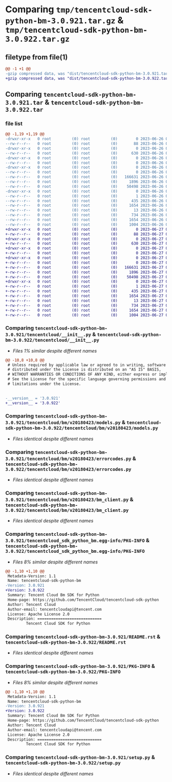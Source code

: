 # Comparing `tmp/tencentcloud-sdk-python-bm-3.0.921.tar.gz` & `tmp/tencentcloud-sdk-python-bm-3.0.922.tar.gz`

## filetype from file(1)

```diff
@@ -1 +1 @@
-gzip compressed data, was "dist/tencentcloud-sdk-python-bm-3.0.921.tar", last modified: Mon Jun 26 00:17:13 2023, max compression
+gzip compressed data, was "dist/tencentcloud-sdk-python-bm-3.0.922.tar", last modified: Tue Jun 27 00:17:54 2023, max compression
```

## Comparing `tencentcloud-sdk-python-bm-3.0.921.tar` & `tencentcloud-sdk-python-bm-3.0.922.tar`

### file list

```diff
@@ -1,19 +1,19 @@
-drwxr-xr-x   0 root         (0) root         (0)        0 2023-06-26 00:17:13.000000 tencentcloud-sdk-python-bm-3.0.921/
--rw-r--r--   0 root         (0) root         (0)       88 2023-06-26 00:17:13.000000 tencentcloud-sdk-python-bm-3.0.921/setup.cfg
-drwxr-xr-x   0 root         (0) root         (0)        0 2023-06-26 00:17:13.000000 tencentcloud-sdk-python-bm-3.0.921/tencentcloud/
--rw-r--r--   0 root         (0) root         (0)      630 2023-06-26 00:17:12.000000 tencentcloud-sdk-python-bm-3.0.921/tencentcloud/__init__.py
-drwxr-xr-x   0 root         (0) root         (0)        0 2023-06-26 00:17:13.000000 tencentcloud-sdk-python-bm-3.0.921/tencentcloud/bm/
--rw-r--r--   0 root         (0) root         (0)        0 2023-06-26 00:17:12.000000 tencentcloud-sdk-python-bm-3.0.921/tencentcloud/bm/__init__.py
-drwxr-xr-x   0 root         (0) root         (0)        0 2023-06-26 00:17:13.000000 tencentcloud-sdk-python-bm-3.0.921/tencentcloud/bm/v20180423/
--rw-r--r--   0 root         (0) root         (0)        0 2023-06-26 00:17:12.000000 tencentcloud-sdk-python-bm-3.0.921/tencentcloud/bm/v20180423/__init__.py
--rw-r--r--   0 root         (0) root         (0)   166631 2023-06-26 00:17:12.000000 tencentcloud-sdk-python-bm-3.0.921/tencentcloud/bm/v20180423/models.py
--rw-r--r--   0 root         (0) root         (0)     1896 2023-06-26 00:17:12.000000 tencentcloud-sdk-python-bm-3.0.921/tencentcloud/bm/v20180423/errorcodes.py
--rw-r--r--   0 root         (0) root         (0)    50498 2023-06-26 00:17:12.000000 tencentcloud-sdk-python-bm-3.0.921/tencentcloud/bm/v20180423/bm_client.py
-drwxr-xr-x   0 root         (0) root         (0)        0 2023-06-26 00:17:13.000000 tencentcloud-sdk-python-bm-3.0.921/tencentcloud_sdk_python_bm.egg-info/
--rw-r--r--   0 root         (0) root         (0)        1 2023-06-26 00:17:13.000000 tencentcloud-sdk-python-bm-3.0.921/tencentcloud_sdk_python_bm.egg-info/dependency_links.txt
--rw-r--r--   0 root         (0) root         (0)      435 2023-06-26 00:17:13.000000 tencentcloud-sdk-python-bm-3.0.921/tencentcloud_sdk_python_bm.egg-info/SOURCES.txt
--rw-r--r--   0 root         (0) root         (0)     1654 2023-06-26 00:17:13.000000 tencentcloud-sdk-python-bm-3.0.921/tencentcloud_sdk_python_bm.egg-info/PKG-INFO
--rw-r--r--   0 root         (0) root         (0)       13 2023-06-26 00:17:13.000000 tencentcloud-sdk-python-bm-3.0.921/tencentcloud_sdk_python_bm.egg-info/top_level.txt
--rw-r--r--   0 root         (0) root         (0)      734 2023-06-26 00:17:12.000000 tencentcloud-sdk-python-bm-3.0.921/README.rst
--rw-r--r--   0 root         (0) root         (0)     1654 2023-06-26 00:17:13.000000 tencentcloud-sdk-python-bm-3.0.921/PKG-INFO
--rw-r--r--   0 root         (0) root         (0)     1004 2023-06-26 00:17:12.000000 tencentcloud-sdk-python-bm-3.0.921/setup.py
+drwxr-xr-x   0 root         (0) root         (0)        0 2023-06-27 00:17:54.000000 tencentcloud-sdk-python-bm-3.0.922/
+-rw-r--r--   0 root         (0) root         (0)       88 2023-06-27 00:17:54.000000 tencentcloud-sdk-python-bm-3.0.922/setup.cfg
+drwxr-xr-x   0 root         (0) root         (0)        0 2023-06-27 00:17:54.000000 tencentcloud-sdk-python-bm-3.0.922/tencentcloud/
+-rw-r--r--   0 root         (0) root         (0)      630 2023-06-27 00:17:54.000000 tencentcloud-sdk-python-bm-3.0.922/tencentcloud/__init__.py
+drwxr-xr-x   0 root         (0) root         (0)        0 2023-06-27 00:17:54.000000 tencentcloud-sdk-python-bm-3.0.922/tencentcloud/bm/
+-rw-r--r--   0 root         (0) root         (0)        0 2023-06-27 00:17:54.000000 tencentcloud-sdk-python-bm-3.0.922/tencentcloud/bm/__init__.py
+drwxr-xr-x   0 root         (0) root         (0)        0 2023-06-27 00:17:54.000000 tencentcloud-sdk-python-bm-3.0.922/tencentcloud/bm/v20180423/
+-rw-r--r--   0 root         (0) root         (0)        0 2023-06-27 00:17:54.000000 tencentcloud-sdk-python-bm-3.0.922/tencentcloud/bm/v20180423/__init__.py
+-rw-r--r--   0 root         (0) root         (0)   166631 2023-06-27 00:17:54.000000 tencentcloud-sdk-python-bm-3.0.922/tencentcloud/bm/v20180423/models.py
+-rw-r--r--   0 root         (0) root         (0)     1896 2023-06-27 00:17:54.000000 tencentcloud-sdk-python-bm-3.0.922/tencentcloud/bm/v20180423/errorcodes.py
+-rw-r--r--   0 root         (0) root         (0)    50498 2023-06-27 00:17:54.000000 tencentcloud-sdk-python-bm-3.0.922/tencentcloud/bm/v20180423/bm_client.py
+drwxr-xr-x   0 root         (0) root         (0)        0 2023-06-27 00:17:54.000000 tencentcloud-sdk-python-bm-3.0.922/tencentcloud_sdk_python_bm.egg-info/
+-rw-r--r--   0 root         (0) root         (0)        1 2023-06-27 00:17:54.000000 tencentcloud-sdk-python-bm-3.0.922/tencentcloud_sdk_python_bm.egg-info/dependency_links.txt
+-rw-r--r--   0 root         (0) root         (0)      435 2023-06-27 00:17:54.000000 tencentcloud-sdk-python-bm-3.0.922/tencentcloud_sdk_python_bm.egg-info/SOURCES.txt
+-rw-r--r--   0 root         (0) root         (0)     1654 2023-06-27 00:17:54.000000 tencentcloud-sdk-python-bm-3.0.922/tencentcloud_sdk_python_bm.egg-info/PKG-INFO
+-rw-r--r--   0 root         (0) root         (0)       13 2023-06-27 00:17:54.000000 tencentcloud-sdk-python-bm-3.0.922/tencentcloud_sdk_python_bm.egg-info/top_level.txt
+-rw-r--r--   0 root         (0) root         (0)      734 2023-06-27 00:17:54.000000 tencentcloud-sdk-python-bm-3.0.922/README.rst
+-rw-r--r--   0 root         (0) root         (0)     1654 2023-06-27 00:17:54.000000 tencentcloud-sdk-python-bm-3.0.922/PKG-INFO
+-rw-r--r--   0 root         (0) root         (0)     1004 2023-06-27 00:17:54.000000 tencentcloud-sdk-python-bm-3.0.922/setup.py
```

### Comparing `tencentcloud-sdk-python-bm-3.0.921/tencentcloud/__init__.py` & `tencentcloud-sdk-python-bm-3.0.922/tencentcloud/__init__.py`

 * *Files 1% similar despite different names*

```diff
@@ -10,8 +10,8 @@
 # Unless required by applicable law or agreed to in writing, software
 # distributed under the License is distributed on an "AS IS" BASIS,
 # WITHOUT WARRANTIES OR CONDITIONS OF ANY KIND, either express or implied.
 # See the License for the specific language governing permissions and
 # limitations under the License.
 
 
-__version__ = '3.0.921'
+__version__ = '3.0.922'
```

### Comparing `tencentcloud-sdk-python-bm-3.0.921/tencentcloud/bm/v20180423/models.py` & `tencentcloud-sdk-python-bm-3.0.922/tencentcloud/bm/v20180423/models.py`

 * *Files identical despite different names*

### Comparing `tencentcloud-sdk-python-bm-3.0.921/tencentcloud/bm/v20180423/errorcodes.py` & `tencentcloud-sdk-python-bm-3.0.922/tencentcloud/bm/v20180423/errorcodes.py`

 * *Files identical despite different names*

### Comparing `tencentcloud-sdk-python-bm-3.0.921/tencentcloud/bm/v20180423/bm_client.py` & `tencentcloud-sdk-python-bm-3.0.922/tencentcloud/bm/v20180423/bm_client.py`

 * *Files identical despite different names*

### Comparing `tencentcloud-sdk-python-bm-3.0.921/tencentcloud_sdk_python_bm.egg-info/PKG-INFO` & `tencentcloud-sdk-python-bm-3.0.922/tencentcloud_sdk_python_bm.egg-info/PKG-INFO`

 * *Files 8% similar despite different names*

```diff
@@ -1,10 +1,10 @@
 Metadata-Version: 1.1
 Name: tencentcloud-sdk-python-bm
-Version: 3.0.921
+Version: 3.0.922
 Summary: Tencent Cloud Bm SDK for Python
 Home-page: https://github.com/TencentCloud/tencentcloud-sdk-python
 Author: Tencent Cloud
 Author-email: tencentcloudapi@tencent.com
 License: Apache License 2.0
 Description: ============================
         Tencent Cloud SDK for Python
```

### Comparing `tencentcloud-sdk-python-bm-3.0.921/README.rst` & `tencentcloud-sdk-python-bm-3.0.922/README.rst`

 * *Files identical despite different names*

### Comparing `tencentcloud-sdk-python-bm-3.0.921/PKG-INFO` & `tencentcloud-sdk-python-bm-3.0.922/PKG-INFO`

 * *Files 8% similar despite different names*

```diff
@@ -1,10 +1,10 @@
 Metadata-Version: 1.1
 Name: tencentcloud-sdk-python-bm
-Version: 3.0.921
+Version: 3.0.922
 Summary: Tencent Cloud Bm SDK for Python
 Home-page: https://github.com/TencentCloud/tencentcloud-sdk-python
 Author: Tencent Cloud
 Author-email: tencentcloudapi@tencent.com
 License: Apache License 2.0
 Description: ============================
         Tencent Cloud SDK for Python
```

### Comparing `tencentcloud-sdk-python-bm-3.0.921/setup.py` & `tencentcloud-sdk-python-bm-3.0.922/setup.py`

 * *Files identical despite different names*

